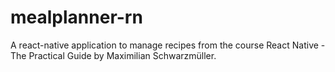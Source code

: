 # mealplanner-rn
A react-native application to manage recipes from the course React Native - The Practical Guide by Maximilian Schwarzmüller.
